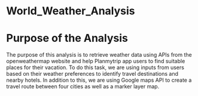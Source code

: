 # World_Weather_Analysis
# Purpose of the Analysis
The purpose of this analysis is to retrieve weather data using APIs from the openweathermap website and help Planmytrip app users to find suitable places for their vacation. To do this task, we are using inputs from users based on their weather preferences to identify travel destinations and nearby hotels. In addition to this, we are using Google maps API to create a travel route between four cities as well as a marker layer map.